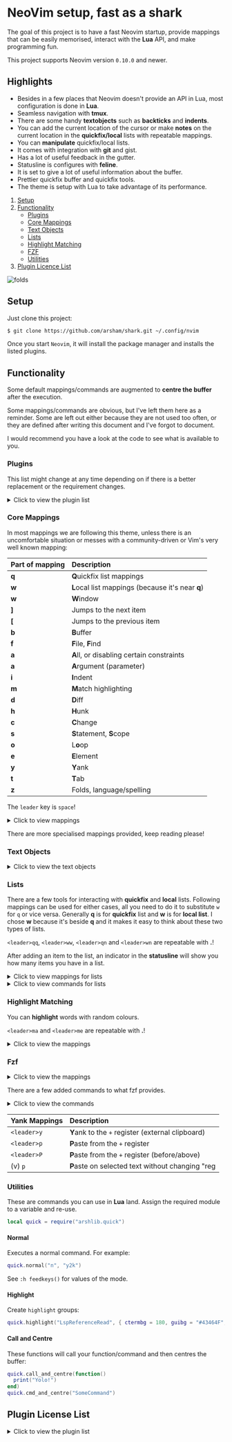 # NeoVim setup, fast as a shark

The goal of this project is to have a fast Neovim startup, provide mappings
that can be easily memorised, interact with the **Lua** API, and make
programming fun.

This project supports Neovim version `0.10.0` and newer.

## Highlights

- Besides in a few places that Neovim doesn't provide an API in Lua, most
  configuration is done in **Lua**.
- Seamless navigation with **tmux**.
- There are some handy **textobjects** such as **backticks** and **indents**.
- You can add the current location of the cursor or make **notes** on the
  current location in the **quickfix/local** lists with repeatable mappings.
- You can **manipulate** quickfix/local lists.
- It comes with integration with **git** and gist.
- Has a lot of useful feedback in the gutter.
- Statusline is configures with **feline**.
- It is set to give a lot of useful information about the buffer.
- Prettier quickfix buffer and quickfix tools.
- The theme is setup with Lua to take advantage of its performance.

1. [Setup](#setup)
2. [Functionality](#functionality)
   - [Plugins](#plugins)
   - [Core Mappings](#core-mappings)
   - [Text Objects](#text-objects)
   - [Lists](#lists)
   - [Highlight Matching](#highlight-matching)
   - [FZF](#fzf)
   - [Utilities](#utilities)
3. [Plugin Licence List](#plugin-license-list)

![folds](https://user-images.githubusercontent.com/428611/148667078-25211d3c-116a-4c6f-938a-bb52b8bb1163.png)

## Setup

Just clone this project:

```bash
$ git clone https://github.com/arsham/shark.git ~/.config/nvim
```

Once you start `Neovim`, it will install the package manager and installs the
listed plugins.

## Functionality

Some default mappings/commands are augmented to **centre the buffer** after the
execution.

Some mappings/commands are obvious, but I've left them here as a reminder. Some
are left out either because they are not used too often, or they are defined
after writing this document and I've forgot to document.

I would recommend you have a look at the code to see what is available to you.

### Plugins

This list might change at any time depending on if there is a better
replacement or the requirement changes.

<details>
    <summary>Click to view the plugin list</summary>

Some plugins are not listed here. You can find the complete list in the
[plugins](./lua/plugins/) folder.

Licenses for plugins can be found [here](#plugin-license-list).

| Function   | Plugin                                           | Description                           |
| :--------- | :----------------------------------------------- | :------------------------------------ |
| 🔥 Core    | [folke/lazy.nvim][folke/lazy.nvim]               | Package manager                       |
| 🔥 Visual  | [arsham/arshamiser.nvim][arshamiser.nvim]        | Status line, colour scheme and folds  |
| 🔥 Lists   | [arsham/listish.nvim][listish.nvim]              | Supporting quickfix and local lists   |
| 🧰 Lib     | [arsham/arshlib.nvim][arshlib.nvim]              | Library used in various plugins       |
| ⚡ Visual  | [nvim-tree/nvim-web-devicons][nvim-web-devicons] |                                       |
| 🔍 Finder  | [junegunn/fzf][fzf]                              | Fuzzy finder                          |
| 🔍 Finder  | [junegunn/fzf.vim][fzf.vim]                      | fzf plugin for vim                    |
| 🔥 Finder  | [arsham/fzfmania.nvim][fzfmania.nvim]            | Very powerful FZF setup in lua        |
| 🔥 Finder  | [ibhagwan/fzf-lua][fzf-lua]                      | fzf :heart: lua - fzf frontend        |
| 🧰 Core    | [nvim-lua/plenary.nvim][plenary.nvim]            |                                       |
| ⏩ Core    | [tweekmonster/startuptime.vim][startuptime]      | Benchmarking startup                  |
| 🔁 Core    | [tpope/vim-repeat][tpope/vim-repeat]             |                                       |
| 🥇 Textobj | [arsham/archer.nvim][arsham/archer.nvim]         | Mappings and text objects for archers |
| 🧰 Visuals | [MunifTanjim/nui.nvim][muniftanjim/nui.nvim]     | UI component                          |
| 🥇 Textobj | [arsham/indent-tools.nvim][indent-tools.nvim]    | Indent mappings and text object       |
| 🔥 Visuals | [arsham/matchmaker.nvim][matchmaker.nvim]        | Creates highlight for user matches    |
| 🛢️ Tool    | [stevearc/oil.nvim][oil.nvim]                    | File explorer                         |
|  GIT      | [tpope/vim-fugitive][tpope/vim-fugitive]         | git integration                       |
|  GIT      | [tpope/vim-rhubarb][tpope/vim-rhubarb]           | Go to selection's code Github page    |
|  Core     | [tpope/vim-git][tpope/vim-git]                   |                                       |
| 🌲 Visuals | [nvim-treesitter][nvim-treesitter]               | Highlighting engine                   |
| 🔥 GIT     | [lewis6991/gitsigns.nvim][gitsigns.nvim]         | git signs in the gutter               |
| 🥇 Textobj | [nvim-treesitter-textobjects][ts-textobjects]    | Treesitter Text Objects               |
| 🔥 Visuals | [freddiehaddad/feline.nvim][feline.nvim]         | Statusline (default)                  |
| 🗨️ Visuals | [rcarriga/nvim-notify][nvim-notify]              | Better notification UI                |
| 🌈 Visuals | [treesitter-refactor][treesitter-refactor]       | Treesitter plugin                     |
| 🗒️ Visuals | [nvim-treesitter/playground][playground]         | Treesitter plugin                     |
| 󰐣 Editing  | [context-commentstring][ctx-commentstring]       |                                       |
| 🥊 Core    | [andymass/vim-matchup][vim-matchup]              |                                       |
| 󰘜 Editing  | [monaqa/dial.nvim][monaqa/dial.nvim]             | Enhanced increment/decrement values   |
| 👗 Visuals | [stevearc/dressing.nvim][dressing.nvim]          |                                       |
|  GIT      | [mattn/vim-gist][mattn/vim-gist]                 | gist integration                      |
| 󰛡 Core     | [RaafatTurki/hex.nvim][hex.nvim]                 | Hex viewer                            |
|  Tool     | [iamcco/markdown-preview.nvim][mk-preview]       |                                       |
| 🧭 Core    | [numToStr/Navigator.nvim][navigator.nvim]        | Seamless navigation with tmux         |
| 📁 Tool    | [nvim-neo-tree/neo-tree.nvim][neo-tree]          | File explorer tree                    |
| 🪟 Core    | [s1n7ax/nvim-window-picker][window-picker]       | Window picker                         |
|  Tool     | [ralismark/opsort.vim][opsort.vim]               | Sort operator                         |
|  Tool     | [sQVe/sort.nvim][sqve/sort.nvim]                 | Line-wise and delimiter sorting       |
| 🔭 Tool    | [dhruvasagar/vim-zoom][vim-zoom]                 | Zoom windows                          |
| 🥇 Textobj | [David-Kunz/treesitter-unit][ts-unit]            | Treesitter units                      |

</details>

### Core Mappings

In most mappings we are following this theme, unless there is an uncomfortable
situation or messes with a community-driven or Vim's very well known mapping:

| Part of mapping | Description                                       |
| :-------------- | :------------------------------------------------ |
| **q**           | **Q**uickfix list mappings                        |
| **w**           | **L**ocal list mappings (because it's near **q**) |
| **w**           | **W**indow                                        |
| **]**           | Jumps to the next item                            |
| **[**           | Jumps to the previous item                        |
| **b**           | **B**uffer                                        |
| **f**           | **F**ile, **F**ind                                |
| **a**           | **A**ll, or disabling certain constraints         |
| **a**           | **A**rgument (parameter)                          |
| **i**           | **I**ndent                                        |
| **m**           | **M**atch highlighting                            |
| **d**           | **D**iff                                          |
| **h**           | **H**unk                                          |
| **c**           | **C**hange                                        |
| **s**           | **S**tatement, **S**cope                          |
| **o**           | L**o**op                                          |
| **e**           | **E**lement                                       |
| **y**           | **Y**ank                                          |
| **t**           | **T**ab                                           |
| **z**           | Folds, language/spelling                          |

The `leader` key is `space`!

<details>
    <summary>Click to view mappings</summary>

| Mapping           | Description                                                          |
| :---------------- | :------------------------------------------------------------------- |
| `<Alt-,>`         | Adds `,` at the end of current line without moving (repeatable)      |
| `<S-Alt-,>`       | Removes `,` from the end of current line without moving (repeatable) |
| `<Alt-.>`         | Adds `.` at the end of current line without moving (repeatable)      |
| `<S-Alt-.>`       | Removes `.` from the end of current line without moving (repeatable) |
| `<Alt-;>`         | Adds `;` at the end of current line without moving (repeatable)      |
| `<S-Alt-;>`       | Removes `;` from the end of current line without moving (repeatable) |
| `<Alt-{>`         | Adds curly brackets at the end of line into insert mode (repeatable) |
| [count]`]<space>` | Inserts [count] empty lines after (repeatable)                       |
| [count]`[<space>` | Inserts [count] empty lines before (repeatable)                      |
| `]i`              | Jump down along the **i**ndents                                      |
| `[i`              | Jump up along the **i**ndents                                        |
| `<leader>oo`      | **O**pen the **O**il buffer.                                         |
| `<leader>gg`      | Fu**g**itive git buffer                                              |
| `<leader>gd`      | Fu**g**itive git **D**iff                                            |
| `]c`              | Jump to the next **c**hange                                          |
| `[c`              | Jump to the previous **c**hange                                      |
| `<leader>gs`      | (gitsigns) Toggle **S**igns                                          |
| `<leader>hb`      | (gitsigns) **B**lame line                                            |
| `<leader>hs`      | (gitsigns) **S**tage **h**unk                                        |
| `<leader>hl`      | (gitsigns) **S**tage **l**ine                                        |
| `<leader>hu`      | (gitsigns) **U**nstage **h**unk                                      |
| `<leader>hr`      | (gitsigns) **R**eset **h**unk                                        |
| `<leader>hR`      | (gitsigns) **R**eset buffer                                          |
| `<leader>hp`      | (gitsigns) **P**review **h**unk                                      |
| `]f`              | Go to start of the next function                                     |
| `[f`              | Go to start of the previous function                                 |
| `]F`              | Go to end of the next function                                       |
| `[F`              | Go to end of the previous function                                   |
| `]b`              | Go to start of the next block                                        |
| `[b`              | Go to start of the previous block                                    |
| `]B`              | Go to end of the next block                                          |
| `[B`              | Go to end of the previous block                                      |
| `]gc`             | Go to start of the next comment                                      |
| `[gc`             | Go to start of the previous comment                                  |
| `]a`              | Go to start of the next parameter                                    |
| `[a`              | Go to start of the previous parameter                                |
| `]A`              | Go to end of the next parameter                                      |
| `[A`              | Go to end of the previous parameter                                  |
| `]o`              | Go to the next loop                                                  |
| `[o`              | Go to the previous loop                                              |
| `]s`              | Go to the next scope                                                 |
| `[s`              | Go to the previous scope                                             |
| `<leader>.f`      | Swap around with the next function                                   |
| `<leader>,f`      | Swap around with the previous function                               |
| `<leader>.e`      | Swap with the next element                                           |
| `<leader>,e`      | Swap with the previous element                                       |
| `<leader>.a`      | Swap with the next parameter                                         |
| `<leader>,a`      | Swap with the previous parameter                                     |
| `<leader>df`      | Peek function definition                                             |
| [count]`<Alt-j>`  | Shifts line(s) down and format                                       |
| [count]`<Alt-k>`  | Shifts line(s) up and format                                         |
| `g=`              | Re-indents the hole buffer                                           |
| `<Left>`          | Reduce vertical size                                                 |
| `<Right>`         | Increase vertical size                                               |
| `<Up>`            | Reduce horizontal size                                               |
| `<Down>`          | Increase horizontal size                                             |
| `<Esc><Esc>`      | Clear hlsearch                                                       |
| `<leader>gw`      | **G**rep current **W**ord in buffer. Populates the locallist.        |
| `<leader>sp`      | Toggle **Sp**elling for buffer                                       |
| `<leader>sf`      | Auto **f**ixe previous misspelled word                               |
| `<leader>hh`      | Opens the **help** for current word                                  |
| `<C-w>b`          | Delete current buffer                                                |
| `<C-w><C-b>`      | Delete current buffer                                                |
| `<C-w>t`          | Open current buffer in new tab                                       |
| `<C-w><C-t>`      | Open current buffer in new tab                                       |
| `cn`              | Initiate a `cgn` on current `word`                                   |
| [V]`cn`           | Initiate a `cgn` on current visually                                 |
|                   | selected string                                                      |
| `g.`              | Use last change (anything) as the                                    |
|                   | initiate a `cgn` on current `word`                                   |
| `<leader>zm`      | Set folding method to **M**anual                                     |
| `<leader>ze`      | Set folding method to **E**xpression                                 |
| `<leader>zi`      | Set folding method to **I**ndent                                     |
| `<leader>zk`      | Set folding method to Mar**k**er                                     |
| `<leader>zs`      | Set folding method to **S**yntax                                     |
| [c]`<Alt-a>`      | Go to begging of the line                                            |
| [c]`<Alt-e>`      | Go to end of the line                                                |
| [c]`<C-r><C-l>`   | Copy current line in the buffer                                      |
| `<Tab><Tab>`      | Switch to the alternative buffer                                     |
| `gso`             | Sort objects                                                         |
| `gsoo`            | Sort lines                                                           |

</details>

There are more specialised mappings provided, keep reading please!

### Text Objects

<details>
    <summary>Click to view the text objects</summary>

| Text Object | Description                                 |
| :---------- | :------------------------------------------ |
| `` i` ``    | **I**n backtick pairs (multi-line)          |
| `` a` ``    | **A**round backtick pairs (multi-line)      |
| `an`        | **A**round **N**ext pairs (current lint)    |
| `in`        | **I**n **N**ext pairs (current line)        |
| `iN`        | **I**n **N**umeric value (can be float too) |
| `aN`        | **A**round **N**umeric value                |
| `az`        | **A**round folds                            |
| `iz`        | **I**n folds                                |
| `ai`        | **A**round **I**ndentation block            |
| `ii`        | **I**n **I**ndentation block                |
| `ah`        | **A**round **H**unk                         |
| `ih`        | **I**n **H**unk                             |
| `af`        | Select around a function                    |
| `if`        | Select inside a function                    |
| `am`        | Select around a method                      |
| `im`        | Select inside a method                      |
| `ab`        | Select around a block                       |
| `ib`        | Select inside a block                       |
| `aa`        | Select around a parameter                   |
| `ia`        | Select inside a parameter                   |
| `as`        | Select around a statement                   |
| `H`         | To the beginning of line                    |
| `L`         | To the end of line                          |
| `au`        | Select around a unit                        |
| `iu`        | Select inside a unit                        |

There are sets of **i\*** and **a\*** text objects, where `*` can be any of:
**\_ . : , ; | / \ \* + - #**

</details>

### Lists

There are a few tools for interacting with **quickfix** and **local** lists.
Following mappings can be used for either cases, all you need to do it to
substitute `w` for `q` or vice versa. Generally **q** is for **quickfix** list
and **w** is for **local list**. I chose **w** because it's beside **q** and it
makes it easy to think about these two types of lists.

`<leader>qq`, `<leader>ww`, `<leader>qn` and `<leader>wn` are repeatable with
**.**!

After adding an item to the list, an indicator in the **statusline** will show
you how many items you have in a list.

<details>
    <summary>Click to view mappings for lists</summary>

| Mapping      | Description                                                              |
| :----------- | :----------------------------------------------------------------------- |
| `<leader>cc` | Close both quickfix and local list windows                               |
| `<leader>qq` | Add current line and column to the **q**uickfix list.                    |
| `<leader>qn` | Add current line and column with your **n**ote to the **q**uickfix list. |
| `<leader>qo` | **O**pen the **q**uickfix list.                                          |
| `<leader>qd` | **D**rop the **q**uickfix list.                                          |
| `<leader>qc` | **C**lose the **q**uickfix list.                                         |
| `]q`         | Go to the next item in the **q**uickfix list and centre.                 |
| `[q`         | Go to the previous item in the **q**uickfix list and centre.             |
| `<leader>wq` | Add current line and column to the locallist.                            |
| `<leader>wn` | Add current line and column with your **n**ote to the locallist.         |
| `<leader>wo` | **O**pen the locallist.                                                  |
| `<leader>wd` | **D**rop the locallist.                                                  |
| `<leader>wc` | **C**lose the locallist.                                                 |
| `]w`         | Go to the next item in the locallist and centre.                         |
| `[w`         | Go to the previous item in the locallist and centre.                     |

</details>

<details>
    <summary>Click to view commands for lists</summary>

| Command         | Description                                 |
| :-------------- | :------------------------------------------ |
| `Clearquickfix` | **Clear** the quickfix list.                |
| `Clearloclist`  | **Clear** the local list of current buffer. |

</details>

### Highlight Matching

You can **highlight** words with random colours.

`<leader>ma` and `<leader>me` are repeatable with **.**!

<details>
    <summary>Click to view the mappings</summary>

Note that all these mappings are bound to the current window.

| Mapping      | Description                                              |
| :----------- | :------------------------------------------------------- |
| `<leader>ma` | **A**dd current word as a sub-pattern to the highlights. |
| `<leader>me` | Add an **e**xact match on current term.                  |
| `<leader>mp` | Add an match by asking for a **p**attern.                |
| `<leader>ml` | Add current **l**ine                                     |
| `<leader>md` | **D**elete **M**atches with fzf search.                  |
| `<leader>mc` | **C**lear all **m**atched patterns on current window.    |

</details>

### Fzf

<details>
    <summary>Click to view the mappings</summary>

Most actions can apply to multiple selected items if possible.

| Mapping            | Description                                            |
| :----------------- | :----------------------------------------------------- |
| `<Ctrl-p>`         | File list in current folder.                           |
| `<Alt-p>`          | File list in home folder.                              |
| `<Ctrl-b>`         | **B**uffer list.                                       |
| `<Alt-b>`          | Delete **b**uffers from the buffer list.               |
| `<Ctrl-/>`         | Search in lines on current buffer.                     |
| `<Alt-/>`          | Search in lines of **all open buffers**.               |
| `<leader>@`        | Search in **ctags** or **LSP** symbols (see below).    |
| `<leader>:`        | Commands                                               |
| `<leader>ff`       | **F**ind in contents of all files in current folder.   |
| `<leader>fF`       | Like `<leader>ff`, but you can filter filenames too    |
| `<leader>fa`       | **F**ind **A**ll disabling `.gitignore` handling.      |
| `<leader>fA`       | Like `<leader>fA`, but you can filter filenames too    |
| `<leader>fi`       | **I**ncrementally **F**ind.                            |
| `<leader>rg`       | Search (**rg**) with current word.                     |
| `<leader>fG`       | Like `<leader>fG`, but you can filter filenames too    |
| `<leader>ra`       | Search (**rg**) disabling `.gitignore` handling.       |
| `<leader>rA`       | Like `<leader>rA`, but you can filter filenames too    |
| `<leader>ri`       | **I**ncrementally search (**rg**) with current word.   |
| `<leader>fh`       | **F**ile **H**istory                                   |
| `<leader>fl`       | **F**ile **l**ocate (requires mlocate)                 |
| `<leader>gf`       | **GFiles**                                             |
| `<leader>mm`       | **Marks**                                              |
| `<Ctrl-x><Ctrl-k>` | Search in **dictionaries** (requires **words-insane**) |
| `<Ctrl-x><Ctrl-f>` | Search in **f**iles                                    |
| `<Ctrl-x><Ctrl-l>` | Search in **l**ines                                    |
| `<leader>kk`       | Toggles file tree                                      |
| `<leader>kf`       | **F**inds current file in the file tree                |

If you keep hitting `<Ctrl-/>` the preview window will change width. With
`Shift-/` you can show and hide the preview window.

When a file is selected, additional to what **fzf** provides out of the box,
you can invoke one of these secondary actions:

| Mapping | Description                        |
| :------ | :--------------------------------- |
| `alt-/` | To search in the lines.            |
| `alt-@` | To search in ctags or lsp symbols. |
| `alt-:` | To go to a specific line.          |
| `alt-q` | Add items to the quickfix list.    |
| `alt-w` | Add items to the local list.       |

Note that if a `LSP` server is not attached to the buffer, it will fall back to
`ctags`.

Sometimes when you list files and `sink` with **@**, the `LSP` might not be
ready yet, therefore it falls back to `ctags` immediately. In this case you can
cancel, which will land you to the file, and you can invoke `<leader>@` for
**LSP** symbols.

</details>

There are a few added commands to what fzf provides.

<details>
    <summary>Click to view the commands</summary>

| Command       | Description                                |
| :------------ | :----------------------------------------- |
| `GGrep`       | Run **git grep**                           |
| `GTree`       | Browse **git** commits                     |
| `Marks`       | Show **marks** with preview                |
| `MarksDelete` | Delete **marks**                           |
| `Todo`        | List **todo**/**fixme** lines              |
| `ArgsAdd`     | Select and add files to the args list      |
| `ArgsDelete`  | Select and delete files from the args list |
| `Worktree`    | Switch between git worktrees               |
| `BLines`      | Search in current buffer                   |
| `History`     | Show open file history                     |
| `Checkout`    | Checkout a branch                          |
| `GitStatus`   | Show git status                            |
| `Jumps`       | Choose from jump list                      |
| `Autocmds`    | Show autocmds                              |
| `Changes`     | Show change list                           |
| `Registers`   | Show register contents                     |

</details>

| Yank Mappings | Description                                       |
| :------------ | :------------------------------------------------ |
| `<leader>y`   | **Y**ank to the `+` register (external clipboard) |
| `<leader>p`   | **P**aste from the `+` register                   |
| `<leader>P`   | **P**aste from the `+` register (before/above)    |
| (v) `p`       | **P**aste on selected text without changing "reg  |

### Utilities

These are commands you can use in **Lua** land. Assign the required module to a
variable and re-use.

```lua
local quick = require("arshlib.quick")
```

#### Normal

Executes a normal command. For example:

```lua
quick.normal("n", "y2k")
```

See `:h feedkeys()` for values of the mode.

#### Highlight

Create `highlight` groups:

```lua
quick.highlight("LspReferenceRead", { ctermbg = 180, guibg = "#43464F", style = "bold" })
```

#### Call and Centre

These functions will call your function/command and then centres the buffer:

```lua
quick.call_and_centre(function()
  print("Yolo!")
end)
quick.cmd_and_centre("SomeCommand")
```

## Plugin License List

<details>
    <summary>Click to view the plugin list</summary>

| Plugin                                      | License                                                                    |
| ------------------------------------------- | -------------------------------------------------------------------------- |
| [folke/lazy.nvim][folke/lazy.nvim]          | [Apache-2.0](https://github.com/folke/lazy.nvim/blob/main/LICENSE)         |
| [arsham/arshamiser.nvim][arshamiser.nvim]   | [MIT](https://github.com/arsham/arshamiser.nvim/blob/master/LICENSE)       |
| [arsham/arshlib.nvim][arshlib.nvim]         | [MIT](https://github.com/arsham/arshlib.nvim/blob/master/LICENSE)          |
| [arsham/listish.nvim][listish.nvim]         | [MIT](https://github.com/arsham/listish.nvim/blob/master/LICENSE)          |
| [nvim-web-devicons][nvim-web-devicons]      | [MIT](https://github.com/nvim-tree/nvim-web-devicons/blob/master/LICENSE)  |
| [nvim-lua/plenary.nvim][plenary.nvim]       | [MIT](https://github.com/nvim-lua/plenary.nvim/blob/master/LICENSE)        |
| [junegunn/fzf][fzf]                         | [MIT](https://github.com/junegunn/fzf/blob/master/LICENSE)                 |
| [junegunn/fzf.vim][fzf.vim]                 | [MIT](https://github.com/junegunn/fzf.vim/blob/master/LICENSE)             |
| [arsham/fzfmania.nvim][fzfmania.nvim]       | [MIT](https://github.com/arsham/fzfmania.nvim/blob/master/LICENSE)         |
| [ibhagwan/fzf-lua][fzf-lua]                 | [AGPL-3.0](https://github.com/ibhagwan/fzf-lua/blob/main/LICENSE)          |
| [tweekmonster/startuptime.vim][startuptime] | [MIT](https://github.com/tweekmonster/startuptime.vim/blob/master/LICENSE) |
| [tpope/vim-repeat][tpope/vim-repeat]        | [N/A][tpope/vim-repeat]                                                    |
| [arsham/archer.nvim][arsham/archer.nvim]    | [MIT](https://github.com/arsham/archer.nvim/blob/master/LICENSE)           |
| [nui.nvim][muniftanjim/nui.nvim]            | [MIT](https://github.com/MunifTanjim/nui.nvim/blob/main/LICENSE)           |
| [indent-tools.nvim][indent-tools.nvim]      | [MIT](https://github.com/arsham/indent-tools.nvim/blob/master/LICENSE)     |
| [matchmaker.nvim][matchmaker.nvim]          | [MIT](https://github.com/arsham/matchmaker.nvim/blob/master/LICENSE)       |
| [stevearc/oil.nvim][oil.nvim]               | [MIT](https://github.com/stevearc/oil.nvim/blob/master/LICENSE)            |
| [stevearc/oil.nvim][oil.nvim]               | [MIT](https://github.com/stevearc/oil.nvim/blob/master/LICENSE)            |
| [tpope/vim-fugitive][tpope/vim-fugitive]    | [N/A][tpope/vim-fugitive]                                                  |
| [tpope/vim-rhubarb][tpope/vim-rhubarb]      | [MIT](https://github.com/tpope/vim-rhubarb/blob/master/LICENSE)            |
| [tpope/vim-git][tpope/vim-git]              | [N/A][tpope/vim-git]                                                       |
| [nvim-treesitter][nvim-treesitter]          | [Apache-2.0][nvim-treesitter-license]                                      |
| [lewis6991/gitsigns.nvim][gitsigns.nvim]    | [MIT](https://github.com/lewis6991/gitsigns.nvim/blob/main/LICENSE)        |
| [treesitter-textobjects][ts-textobjects]    | [Apache-2.0][treesitter-textobjects-license]                               |
| [freddiehaddad/feline.nvim][feline.nvim]    | [GPL-3.0][feline.nvim-license]                                             |
| [rcarriga/nvim-notify][nvim-notify]         | [MIT](https://github.com/rcarriga/nvim-notify/blob/master/LICENSE)         |
| [treesitter-refactor][treesitter-refactor]  | [Apache-2.0][treesitter-refactor-license]                                  |
| [nvim-treesitter/playground][playground]    | [Apache-2.0][treesitter-playground-license]                                |
| [context-commentstring][ctx-commentstring]  | [MIT][ctx-commentstring-license]                                           |
| [andymass/vim-matchup][vim-matchup]         | [MIT](https://github.com/andymass/vim-matchup/blob/master/LICENSE.md)      |
| [monaqa/dial.nvim][monaqa/dial.nvim]        | [MIT](https://github.com/monaqa/dial.nvim/blob/master/LICENSE)             |
| [stevearc/dressing.nvim][dressing.nvim]     | [MIT](https://github.com/stevearc/dressing.nvim/blob/master/LICENSE)       |
| [mattn/vim-gist][mattn/vim-gist]            | [N/A][mattn/vim-gist]                                                      |
| [RaafatTurki/hex.nvim][hex.nvim]            | [MIT](https://github.com/RaafatTurki/hex.nvim/blob/master/LICENSE)         |
| [iamcco/markdown-preview.nvim][mk-preview]  | [MIT][mk-preview-license]                                                  |
| [numToStr/Navigator.nvim][navigator.nvim]   | [MIT](https://github.com/numToStr/Navigator.nvim/blob/master/LICENSE)      |
| [nvim-neo-tree/neo-tree.nvim][neo-tree]     | [MIT][neo-tree-license]                                                    |
| [s1n7ax/nvim-window-picker][window-picker]  | [MIT](https://github.com/s1n7ax/nvim-window-picker/blob/main/LICENSE)      |
| [ralismark/opsort.vim][opsort.vim]          | [MIT](https://github.com/ralismark/opsort.vim/blob/main/LICENSE)           |
| [sQVe/sort.nvim][sqve/sort.nvim]            | [MIT](https://github.com/sQVe/sort.nvim/blob/main/LICENSE)                 |
| [dhruvasagar/vim-zoom][vim-zoom]            | [N/A][vim-zoom]                                                            |
| [David-Kunz/treesitter-unit][ts-unit]       | [Unlicense][ts-unit-license]                                               |

</details>

[folke/lazy.nvim]: https://github.com/folke/lazy.nvim
[arshamiser.nvim]: https://github.com/arsham/arshamiser.nvim
[arshlib.nvim]: https://github.com/arsham/arshlib.nvim
[listish.nvim]: https://github.com/arsham/listish.nvim
[nvim-web-devicons]: https://github.com/nvim-tree/nvim-web-devicons
[plenary.nvim]: https://github.com/nvim-lua/plenary.nvim
[fzf]: https://github.com/junegunn/fzf
[fzf.vim]: https://github.com/junegunn/fzf.vim
[fzfmania.nvim]: https://github.com/arsham/fzfmania.nvim
[fzf-lua]: https://github.com/ibhagwan/fzf-lua
[startuptime]: https://github.com/tweekmonster/startuptime.vim
[tpope/vim-repeat]: https://github.com/tpope/vim-repeat
[arsham/archer.nvim]: https://github.com/arsham/archer.nvim
[muniftanjim/nui.nvim]: https://github.com/MunifTanjim/nui.nvim
[indent-tools.nvim]: https://github.com/arsham/indent-tools.nvim
[matchmaker.nvim]: https://github.com/arsham/matchmaker.nvim
[oil.nvim]: https://github.com/stevearc/oil.nvim
[tpope/vim-fugitive]: https://github.com/tpope/vim-fugitive
[tpope/vim-rhubarb]: https://github.com/tpope/vim-rhubarb
[tpope/vim-git]: https://github.com/tpope/vim-git
[nvim-treesitter]: https://github.com/nvim-treesitter/nvim-treesitter
[nvim-treesitter-license]: https://github.com/nvim-treesitter/nvim-treesitter/blob/master/LICENSE
[gitsigns.nvim]: https://github.com/lewis6991/gitsigns.nvim
[ts-textobjects]: https://github.com/nvim-treesitter/nvim-treesitter-textobjects
[treesitter-textobjects-license]: https://github.com/nvim-treesitter/nvim-treesitter-textobjects/blob/master/LICENSE
[feline.nvim]: https://github.com/freddiehaddad/feline.nvim
[feline.nvim-license]: https://github.com/freddiehaddad/feline.nvim/blob/master/LICENSE.md
[nvim-notify]: https://github.com/rcarriga/nvim-notify
[treesitter-refactor]: https://github.com/nvim-treesitter/nvim-treesitter-refactor
[treesitter-refactor-license]: https://github.com/nvim-treesitter/nvim-treesitter-refactor/blob/master/LICENSE
[playground]: https://github.com/nvim-treesitter/playground
[treesitter-playground-license]: https://github.com/nvim-treesitter/playground/blob/master/LICENSE
[ctx-commentstring]: https://github.com/JoosepAlviste/nvim-ts-context-commentstring
[ctx-commentstring-license]: https://github.com/JoosepAlviste/nvim-ts-context-commentstring/blob/main/LICENSE
[vim-matchup]: https://github.com/andymass/vim-matchup
[monaqa/dial.nvim]: https://github.com/monaqa/dial.nvim
[dressing.nvim]: https://github.com/stevearc/dressing.nvim
[mattn/vim-gist]: https://github.com/mattn/vim-gist
[hex.nvim]: https://github.com/RaafatTurki/hex.nvim
[mk-preview]: https://github.com/iamcco/markdown-preview.nvim
[mk-preview-license]: https://github.com/iamcco/markdown-preview.nvim/blob/master/LICENSE
[navigator.nvim]: https://github.com/numToStr/Navigator.nvim
[neo-tree]: https://github.com/nvim-neo-tree/neo-tree.nvim
[neo-tree-license]: https://github.com/nvim-neo-tree/neo-tree.nvim/blob/v2.x/LICENSE
[window-picker]: https://github.com/s1n7ax/nvim-window-picker
[opsort.vim]: https://github.com/ralismark/opsort.vim
[sqve/sort.nvim]: https://github.com/sQVe/sort.nvim
[vim-zoom]: https://github.com/dhruvasagar/vim-zoom
[ts-unit]: https://github.com/David-Kunz/treesitter-unit
[ts-unit-license]: https://github.com/David-Kunz/treesitter-unit/blob/main/LICENSE

<!--
vim: foldlevel=2 conceallevel=0
-->
